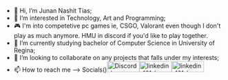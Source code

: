 - 👋 Hi, I’m Junan Nashit Tias;
- 👀 I’m interested in Technology, Art and Programming;
- 🎮 I'm into competetive pc games ie, CSGO, Valorant even though I don't play as much anymore. HMU in discord if you'd like to play together.
- 🌱 I’m currently studying bachelor of Computer Science in University of Regina;
- 💞️ I’m looking to collaborate on any projects that falls under my interests; 
- 📫 How to reach me --> Socials()<a href="https://discordapp.com/users/346384237718536193/"><img src="https://ibb.co/1GgpVTR" width="75px" height= "25px" alt="Discord-Logo-Typeface-Font-2" border="0"></a><a href="https://www.linkedin.com/in/junan-tias-077a061b2/"><img src="https://i.ibb.co/cbYxkwv/linkedin-101-hero-2x.png" width="75px" height= "25px" alt="linkedin-101-hero-2x" border="0"></a><a href="https://www.instagram.com/zackhammer_junon/"><img src="https://i.ibb.co/cbYxkwv/linkedin-101-hero-2x.png" width="75px" height= "25px" alt="linkedin-101-hero-2x" border="0"></a>
                           

<!---
Jtias/Jtias is a ✨ special ✨ repository because its `README.md` (this file) appears on your GitHub profile.
You can click the Preview link to take a look at your changes.
--->
